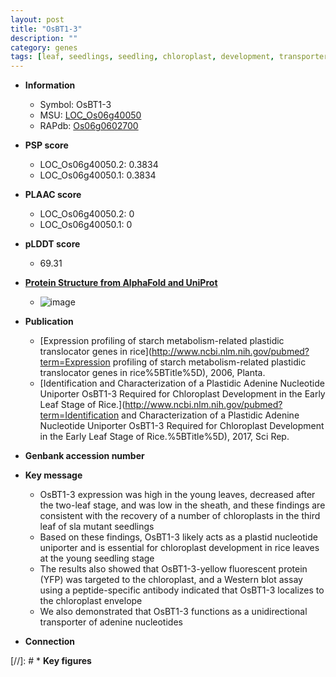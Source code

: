 ```yaml
---
layout: post
title: "OsBT1-3"
description: ""
category: genes
tags: [leaf, seedlings, seedling, chloroplast, development, transporter, chloroplast development]
---
```


* **Information**  
    + Symbol: OsBT1-3  
    + MSU: [LOC_Os06g40050](http://rice.plantbiology.msu.edu/cgi-bin/ORF_infopage.cgi?orf=LOC_Os06g40050)  
    + RAPdb: [Os06g0602700](http://rapdb.dna.affrc.go.jp/viewer/gbrowse_details/irgsp1?name=Os06g0602700)  

* **PSP score**  
    + LOC_Os06g40050.2: 0.3834 
    + LOC_Os06g40050.1: 0.3834 

* **PLAAC score**  
    + LOC_Os06g40050.2: 0 
    + LOC_Os06g40050.1: 0 

* **pLDDT score**
    + 69.31

* **[Protein Structure from AlphaFold and UniProt](https://www.uniprot.org/uniprotkb/A0A0P0WYD6/entry#structure)**
    + ![image](https://ricepsp.github.io/images/A/AF-A0A0P0WYD6-F1.png)

* **Publication**  
    + [Expression profiling of starch metabolism-related plastidic translocator genes in rice](http://www.ncbi.nlm.nih.gov/pubmed?term=Expression profiling of starch metabolism-related plastidic translocator genes in rice%5BTitle%5D), 2006, Planta.
    + [Identification and Characterization of a Plastidic Adenine Nucleotide Uniporter OsBT1-3 Required for Chloroplast Development in the Early Leaf Stage of Rice.](http://www.ncbi.nlm.nih.gov/pubmed?term=Identification and Characterization of a Plastidic Adenine Nucleotide Uniporter OsBT1-3 Required for Chloroplast Development in the Early Leaf Stage of Rice.%5BTitle%5D), 2017, Sci Rep.

* **Genbank accession number**  

* **Key message**  
    + OsBT1-3 expression was high in the young leaves, decreased after the two-leaf stage, and was low in the sheath, and these findings are consistent with the recovery of a number of chloroplasts in the third leaf of sla mutant seedlings
    + Based on these findings, OsBT1-3 likely acts as a plastid nucleotide uniporter and is essential for chloroplast development in rice leaves at the young seedling stage
    + The results also showed that OsBT1-3-yellow fluorescent protein (YFP) was targeted to the chloroplast, and a Western blot assay using a peptide-specific antibody indicated that OsBT1-3 localizes to the chloroplast envelope
    + We also demonstrated that OsBT1-3 functions as a unidirectional transporter of adenine nucleotides

* **Connection**  

[//]: # * **Key figures**  


